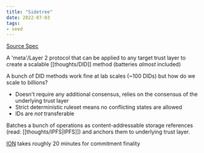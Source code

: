 ```yaml
---
title: "Sidetree"
date: 2022-07-03
tags:
- seed
---
```


[Source Spec](https://identity.foundation/sidetree/spec)

A 'meta'/Layer 2 protocol that can be applied to any target trust layer to create a scalable [[thoughts/DID]] method (batteries *almost* included)

A bunch of DID methods work fine at lab scales (~100 DIDs) but how do we scale to billions?

- Doesn't require any additional consensus, relies on the consensus of the underlying trust layer
- Strict deterministic ruleset means no conflicting states are allowed
- IDs are *not* transferable

Batches a bunch of operations as content-addressable storage references (read: [[thoughts/IPFS|IPFS]]) and anchors them to underlying trust layer.

[ION](https://identity.foundation/ion/) takes roughly 20 minutes for commitment finality
